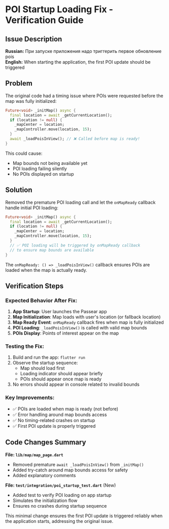 # POI Startup Loading Fix - Verification Guide

## Issue Description
**Russian:** При запуске приложения надо триггерить первое обновление pois  
**English:** When starting the application, the first POI update should be triggered

## Problem
The original code had a timing issue where POIs were requested before the map was fully initialized:

```dart
Future<void> _initMap() async {
  final location = await _getCurrentLocation();
  if (location != null) {
    _mapCenter = location;
    _mapController.move(location, 15);
  }
  await _loadPoisInView(); // ❌ Called before map is ready!
}
```

This could cause:
- Map bounds not being available yet
- POI loading failing silently
- No POIs displayed on startup

## Solution
Removed the premature POI loading call and let the `onMapReady` callback handle initial POI loading:

```dart
Future<void> _initMap() async {
  final location = await _getCurrentLocation();
  if (location != null) {
    _mapCenter = location;
    _mapController.move(location, 15);
  }
  // ✅ POI loading will be triggered by onMapReady callback
  // to ensure map bounds are available
}
```

The `onMapReady: () => _loadPoisInView()` callback ensures POIs are loaded when the map is actually ready.

## Verification Steps

### Expected Behavior After Fix:
1. **App Startup**: User launches the Passear app
2. **Map Initialization**: Map loads with user's location (or fallback location)
3. **Map Ready Event**: `onMapReady` callback fires when map is fully initialized
4. **POI Loading**: `_loadPoisInView()` is called with valid map bounds
5. **POIs Display**: Points of interest appear on the map

### Testing the Fix:
1. Build and run the app: `flutter run`
2. Observe the startup sequence:
   - Map should load first
   - Loading indicator should appear briefly
   - POIs should appear once map is ready
3. No errors should appear in console related to invalid bounds

### Key Improvements:
- ✅ POIs are loaded when map is ready (not before)
- ✅ Error handling around map bounds access
- ✅ No timing-related crashes on startup
- ✅ First POI update is properly triggered

## Code Changes Summary

**File: `lib/map/map_page.dart`**
- Removed premature `await _loadPoisInView()` from `_initMap()`
- Added try-catch around map bounds access for safety
- Added explanatory comments

**File: `test/integration/poi_startup_test.dart`** (New)
- Added test to verify POI loading on app startup
- Simulates the initialization flow
- Ensures no crashes during startup sequence

This minimal change ensures the first POI update is triggered reliably when the application starts, addressing the original issue.